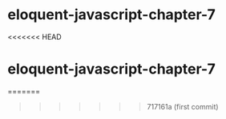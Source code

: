 # eloquent-javascript-chapter-7
<<<<<<< HEAD
# eloquent-javascript-chapter-7
=======
>>>>>>> 717161a (first commit)
